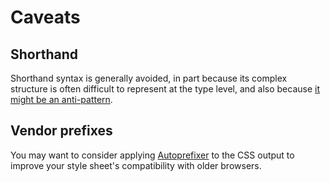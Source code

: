 Caveats
=======

## Shorthand

Shorthand syntax is generally avoided, in part because its complex structure is often difficult to represent at the type level, and also because [it might be an anti-pattern](https://csswizardry.com/2016/12/css-shorthand-syntax-considered-an-anti-pattern/).

## Vendor prefixes

You may want to consider applying [Autoprefixer](https://github.com/postcss/autoprefixer) to the CSS output to improve your style sheet's compatibility with older browsers.
